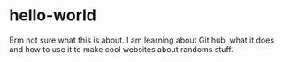 # hello-world
Erm not sure what this is about. 
I am learning about Git hub, what it does and how to use it to make cool websites about randoms stuff. 
